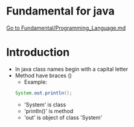 # Fundamental for java
[Go to Fundamental/Programming_Language.md](../Fundamental/Programming_Language.md)

# Introduction

- In java class names begin with a capital letter
- Method have braces ()
    - Example: 
    ```java
    System.out.println();
    ```
    - 'System' is class
    - 'println()' is method
    - 'out' is object of class 'System'
    
